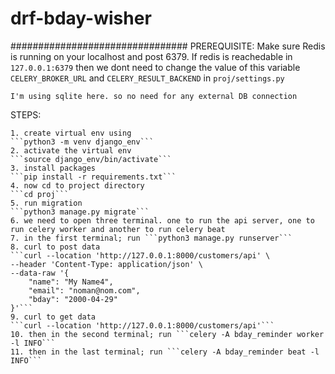 # drf-bday-wisher

################################
PREREQUISITE:
    Make sure Redis is running on your localhost and post 6379. If redis is reachedable in `127.0.0.1:6379` then we dont need to change the value of this variable `CELERY_BROKER_URL` and `CELERY_RESULT_BACKEND` in `proj/settings.py`

    I'm using sqlite here. so no need for any external DB connection

STEPS:

    1. create virtual env using
    ```python3 -m venv django_env```
    2. activate the virtual env
    ```source django_env/bin/activate```
    3. install packages
    ```pip install -r requirements.txt```
    4. now cd to project directory
    ```cd proj```
    5. run migration
    ```python3 manage.py migrate```
    6. we need to open three terminal. one to run the api server, one to run celery worker and another to run celery beat
    7. in the first terminal; run ```python3 manage.py runserver```
    8. curl to post data
    ```curl --location 'http://127.0.0.1:8000/customers/api' \
    --header 'Content-Type: application/json' \
    --data-raw '{
        "name": "My Name4",
        "email": "noman@nom.com",
        "bday": "2000-04-29"
    }'```
    9. curl to get data
    ```curl --location 'http://127.0.0.1:8000/customers/api'```
    10. then in the second terminal; run ```celery -A bday_reminder worker -l INFO```
    11. then in the last terminal; run ```celery -A bday_reminder beat -l INFO```


